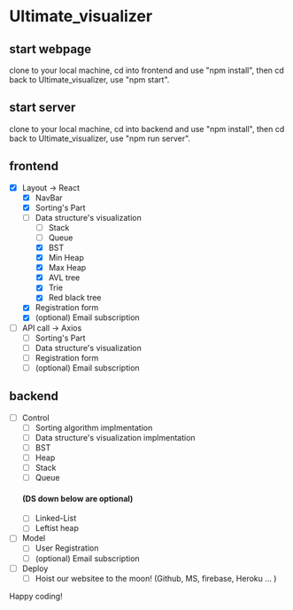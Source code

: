 # Ultimate_visualizer 

## start webpage
clone to your local machine, cd into frontend and use "npm install", then cd back to Ultimate_visualizer, use "npm start".

## start server
clone to your local machine, cd into backend and use "npm install", then cd back to Ultimate_visualizer, use "npm run server".


## frontend
- [x] Layout -> React
  - [x] NavBar
  - [x] Sorting's Part
  - [ ] Data structure's visualization
     - [ ] Stack
     - [ ] Queue
     - [x] BST
     - [x] Min Heap
     - [x] Max Heap
     - [x] AVL tree
     - [x] Trie
     - [x] Red black tree
  - [x] Registration form
  - [x] (optional) Email subscription
- [ ] API call -> Axios
  - [ ] Sorting's Part
  - [ ] Data structure's visualization
  - [ ] Registration form
  - [ ] (optional) Email subscription
  
## backend
- [ ] Control 
  - [ ] Sorting algorithm implmentation
  - [ ] Data structure's visualization implmentation
   - [ ] BST
   - [ ] Heap
   - [ ] Stack
   - [ ] Queue
   #### (DS down below are optional)
   - [ ] Linked-List
   - [ ] Leftist heap

- [ ] Model
  - [ ] User Registration
  - [ ] (optional) Email subscription
- [ ] Deploy
  - [ ] Hoist our websitee to the moon! (Github, MS, firebase, Heroku ... )
  
Happy coding!
